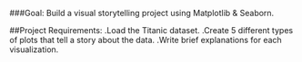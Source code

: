 ###Goal: Build a visual storytelling project using Matplotlib & Seaborn.

##Project Requirements:
.Load the Titanic dataset.
.Create 5 different types of plots that tell a story about the data.
.Write brief explanations for each visualization.
